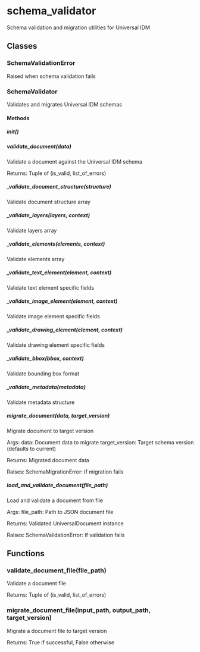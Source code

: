 # schema_validator

Schema validation and migration utilities for Universal IDM

## Classes

### SchemaValidationError

Raised when schema validation fails

### SchemaValidator

Validates and migrates Universal IDM schemas

#### Methods

##### __init__()

##### validate_document(data)

Validate a document against the Universal IDM schema

Returns:
    Tuple of (is_valid, list_of_errors)

##### _validate_document_structure(structure)

Validate document structure array

##### _validate_layers(layers, context)

Validate layers array

##### _validate_elements(elements, context)

Validate elements array

##### _validate_text_element(element, context)

Validate text element specific fields

##### _validate_image_element(element, context)

Validate image element specific fields

##### _validate_drawing_element(element, context)

Validate drawing element specific fields

##### _validate_bbox(bbox, context)

Validate bounding box format

##### _validate_metadata(metadata)

Validate metadata structure

##### migrate_document(data, target_version)

Migrate document to target version

Args:
    data: Document data to migrate
    target_version: Target schema version (defaults to current)

Returns:
    Migrated document data

Raises:
    SchemaMigrationError: If migration fails

##### load_and_validate_document(file_path)

Load and validate a document from file

Args:
    file_path: Path to JSON document file

Returns:
    Validated UniversalDocument instance

Raises:
    SchemaValidationError: If validation fails

## Functions

### validate_document_file(file_path)

Validate a document file

Returns:
    Tuple of (is_valid, list_of_errors)

### migrate_document_file(input_path, output_path, target_version)

Migrate a document file to target version

Returns:
    True if successful, False otherwise
